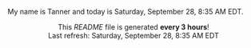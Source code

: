 My name is Tanner and today is Saturday, September 28, 8:35 AM EDT.

<p align="center">This <i>README</i> file is generated <b>every 3 hours</b>!</br>Last refresh: Saturday, September 28, 8:35 AM EDT<br /></p>
